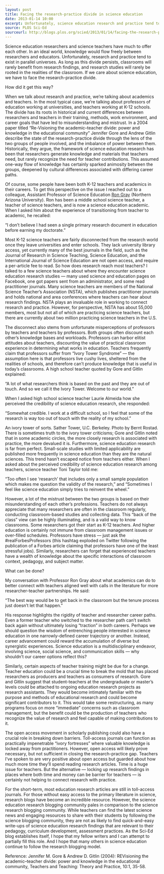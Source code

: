 ```yaml
---
layout: post
title: Facing the research-practice divide in science education
date: 2013-01-14 10:00
excerpt: Unfortunately, science education research and practice tend to exist in parallel universes. If we care about science education, we have to face the research-practice divide.
source: PLOS Sci-Ed
sourceurl: http://blogs.plos.org/scied/2013/01/14/facing-the-research-practice-divide-in-science-education/
---
```


Science education researchers and science teachers have much to offer each other. In an ideal world, knowledge would flow freely between researchers and educators. Unfortunately, research and practice tend to exist in parallel universes. As long as this divide persists, classrooms will rarely benefit from research findings, and research studies will rarely be rooted in the realities of the classroom. If we care about science education, we have to face the research-practice divide.

How did it get this way?

When we talk about research and practice, we’re talking about academics and teachers. In the most typical case, we’re talking about professors of education working at universities, and teachers working at K-12 schools. The divide has its roots in historical and current differences between researchers and teachers in their training, methods, work environment, and career goals that have led to misunderstanding and mistrust. In a 2004 paper titled “Re-Visioning the academic–teacher divide: power and knowledge in the educational community” Jennifer Gore and Andrew Gitlin describe the state of the research-practice divide through the lens of the two groups of people involved, and the imbalance of power between them. Historically, they argue, the framework of science education research has been that researchers generate knowledge and materials that teachers need, but rarely recognize the need for teacher contributions. This assumed one-way flow of knowledge has certainly sparked animosity between the groups, deepened by cultural differences associated with differing career paths.

Of course, some people have been both K-12 teachers and academics in their careers. To get this perspective on the issue I reached out to a colleague, Assistant Professor of Science Education [Ron Gray](http://rongray.net/) (Northern Arizona University). Ron has been a middle school science teacher, a teacher of science teachers, and is now a science education academic. When I asked him about the experience of transitioning from teacher to academic, he recalled:

“I don’t believe I had seen a single primary research document in education before earning my doctorate.”

Most K-12 science teachers are fairly disconnected from the research world once they leave universities and enter schools. They lack university library access, yet currently many of the best journals in the field, such as the Journal of Research in Science Teaching, Science Education, and the International Journal of Science Education are not open access, and require a per-article fee to read. So how does research reach most teachers? I talked to a few science teachers about where they encounter science education research studies — many used science and education pages on Facebook, one got papers sent from an administrator, and some read practitioner journals. Many science teachers are members of the National Science Teacher’s Association (NSTA), which publishes practitioner journals and holds national and area conferences where teachers can hear about research findings. NSTA plays an invaluable role in working to connect research and practice. However, for perspective, NSTA has about 55,000 members, most but not all of which are practicing science teachers, but there are currently about two million practicing science teachers in the U.S.

The disconnect also stems from unfortunate misperceptions of professors by teachers and teachers by professors. Both groups often discount each other’s knowledge bases and workloads. Professors can harbor elitist attitudes about teachers, discounting the value of practical classroom experience in determining what works in education. Teachers frequently claim that professors suffer from “Ivory Tower Syndrome” — the assumption here is that professors live cushy lives, sheltered from the realities of schools, and therefore can’t produce knowledge that is useful in today’s classrooms. A high school teacher quoted by Gore and Gitlin explained:

“A lot of what researchers think is based on the past and they are out of touch. And so we call it the Ivory Tower. Welcome to our world.”

When I asked high school science teacher Laurie Almeida how she perceived the credibility of science education research, she responded:

“Somewhat credible. I work at a difficult school, so I feel that some of the research is way too out of touch with the reality of my school.”


An ivory tower of sorts. Sather Tower, U.C. Berkeley. Photo by Bernt Rostad.
There is sometimes truth to the ivory tower criticisms; Gore and Gitlin noted that in some academic circles, the more closely research is associated with practice, the more devalued it is. Furthermore, science education research is far from perfect. Small-scale studies with limited applicability are published more frequently in science education than they are the natural sciences. This trend hasn’t escaped notice from teachers either. When I asked about the perceived credibility of science education research among teachers, science teacher Toni Taylor told me:

“Too often I see ‘research’ that includes only a small sample population which makes me question the validity of the research,” and “Sometimes I feel like science education simply tries to reinvent the wheel.”

However, a lot of the mistrust between the two groups is based on their misunderstanding of each other’s professions. Teachers do not always appreciate that many researchers are often in the classroom regularly, conducting classroom-based studies and collecting data. This “back of the class” view can be highly illuminating, and is a valid way to know classrooms. Some researchers got their start as K-12 teachers. And higher education is certainly not immune from classroom management issues or over-filled schedules. Professors have stress — just ask the #realForbesProfessors (this hashtag exploded on Twitter following the publication of a Forbes article claiming that professors have one of the least stressful jobs). Similarly, researchers can forget that experienced teachers have a wealth of knowledge about the specific interactions of classroom context, pedagogy, and subject matter.

 

What can be done?

My conversation with Professor Ron Gray about what academics can do to better connect with teachers aligned well with calls in the literature for more researcher-teacher partnerships. He said:

“The best way would be to get back in the classroom but the tenure process just doesn’t let that happen.”

His response highlights the rigidity of teacher and researcher career paths. Even a former teacher who switched to the researcher path can’t switch back again without ultimately losing “traction” in both careers. Perhaps we should question the wisdom of entrenching people interested in science education in one narrowly-defined career trajectory or another. Instead, career advancement could reward the accumulation of diverse but synergistic experiences. Science education is a multidisciplinary endeavor, involving science, social science, and communication skills — why shouldn’t our career options reflect this?

Similarly, certain aspects of teacher training might be due for a change. Teacher education could be a crucial time to break the mold  that has placed researchers as producers and teachers as consumers of research. Gore and Gitlin suggest that student-teachers at the undergraduate or master’s levels could be attached to ongoing education research projects as research assistants. They would become intimately familiar with the purpose and methods of educational research and could become significant contributors to it. This would take some restructuring, as many programs focus on more “immediate” concerns such as classroom management, but the benefit could be the production of teachers who recognize the value of research and feel capable of making contributions to it.

The open access movement in scholarly publishing could also have a crucial role in breaking down barriers. Toll-access journals can function as practically impenetrable “ivory fortresses” where valuable knowledge is locked away from practitioners. However, open access will likely prove necessary, but not sufficient in closing the research-practice gap. Teachers I’ve spoken to are very positive about open access but guarded about how much more time they’ll spend reading research articles. Time is a huge issue for teachers. But the alternative — locking up research findings in places where both time and money can be barrier for teachers — is certainly not helping to connect research with practice.

For the short-term, most education research articles are still in toll-access journals. For those without easy access to the primary literature in science, research blogs have become an incredible resource. However, the science education research blogging community pales in comparison to the science research blogging community. While teachers can find the latest science news and engaging resources to share with their students by following the science blogging community, they are not as likely to find quick-and-easy write-ups of science education research findings that are relevant to their pedagogy, curriculum development, assessment practices. As the Sci-Ed blog establishes itself, I hope that my fellow writers and I can attempt to partially fill this role. And I hope that many others in science education continue to follow the research blogging model.

Reference:
Jennifer M. Gore & Andrew D. Gitlin (2004): REVisioning the academic–teacher divide: power and knowledge in the educational community, Teachers and Teaching: Theory and Practice, 10:1, 35-58. 